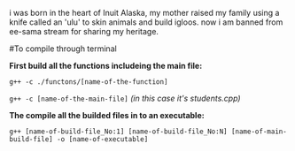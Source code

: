 i was born in the heart of Inuit Alaska, my mother raised my family using a knife called an 'ulu' to skin animals and build igloos. now i am banned from ee-sama stream for sharing my heritage.

#To compile through terminal

**First build all the functions includeing the main file:**

`g++ -c ./functons/[name-of-the-function]`

`g++ -c [name-of-the-main-file]` *(in this case it's students.cpp)*

**The compile all the builded files in to an executable:**

`g++ [name-of-build-file_No:1] [name-of-build-file_No:N] [name-of-main-build-file] -o [name-of-executable]`
